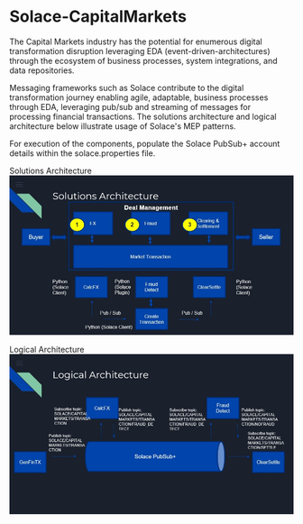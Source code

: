 # Solace-CapitalMarkets
The Capital Markets industry has the potential for enumerous digital transformation disruption leveraging EDA (event-driven-architectures) through the ecosystem of business processes, system integrations, and data repositories.  


Messaging frameworks such as Solace contribute to the digital transformation journey enabling agile, adaptable, business processes through EDA, leveraging pub/sub and streaming of messages for processing financial transactions.  The solutions architecture and logical architecture below illustrate usage of Solace's MEP patterns.


For execution of the components, populate the Solace PubSub+ account details within the solace.properties file.

Solutions Architecture
![Solutions Architecture](Solutions_Architecture.jpg)


Logical Architecture
![Logical Architecture](Logical_Architecture.jpg)

